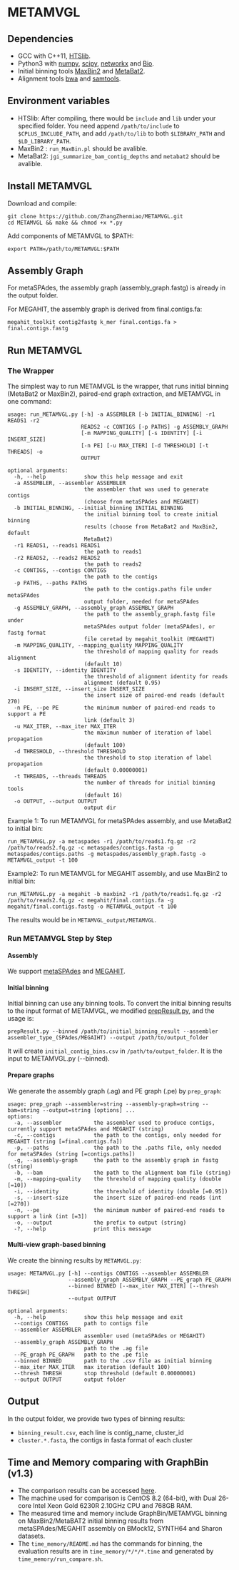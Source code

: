 # METAMVGL

## Dependencies
- GCC with C++11, [HTSlib](https://github.com/samtools/htslib).
- Python3 with [numpy](https://numpy.org/install), [scipy](https://www.scipy.org/install.html), [networkx](http://networkx.github.io) and [Bio](https://biopython.org/wiki/Getting_Started).
- Initial binning tools [MaxBin2](https://sourceforge.net/projects/maxbin2) and [MetaBat2](https://bitbucket.org/berkeleylab/metabat/src/master).
- Alignment tools [bwa](https://github.com/lh3/bwa) and [samtools](http://www.htslib.org).

## Environment variables
- HTSlib: After compiling, there would be ```include``` and ```lib``` under your specified folder. You need append ```/path/to/include``` to ```$CPLUS_INCLUDE_PATH```, and add ```/path/to/lib``` to both ```$LIBRARY_PATH``` and ```$LD_LIBRARY_PATH```.
- MaxBin2 : ```run_MaxBin.pl``` should be avalible.
- MetaBat2: ```jgi_summarize_bam_contig_depths``` and ```metabat2``` should be avalible.

## Install METAMVGL
Download and compile:
```
git clone https://github.com/ZhangZhenmiao/METAMVGL.git
cd METAMVGL && make && chmod +x *.py
```
Add components of METAMVGL to $PATH:
```
export PATH=/path/to/METAMVGL:$PATH
```

## Assembly Graph
For metaSPAdes, the assembly graph (assembly_graph.fastg) is already in the output folder.

For MEGAHIT, the assembly graph is derived from final.contigs.fa:
```
megahit_toolkit contig2fastg k_mer final.contigs.fa > final.contigs.fastg
```

## Run METAMVGL

### The Wrapper

The simplest way to run METAMVGL is the wrapper, that runs initial binning (MetaBat2 or MaxBin2), paired-end graph extraction, and METAMVGL in one command:
```
usage: run_METAMVGL.py [-h] -a ASSEMBLER [-b INITIAL_BINNING] -r1 READS1 -r2
                       READS2 -c CONTIGS [-p PATHS] -g ASSEMBLY_GRAPH
                       [-m MAPPING_QUALITY] [-s IDENTITY] [-i INSERT_SIZE]
                       [-n PE] [-u MAX_ITER] [-d THRESHOLD] [-t THREADS] -o
                       OUTPUT

optional arguments:
  -h, --help            show this help message and exit
  -a ASSEMBLER, --assembler ASSEMBLER
                        the assembler that was used to generate contigs
                        (choose from metaSPAdes and MEGAHIT)
  -b INITIAL_BINNING, --initial_binning INITIAL_BINNING
                        the initial binning tool to create initial binning
                        results (choose from MetaBat2 and MaxBin2, default
                        MetaBat2)
  -r1 READS1, --reads1 READS1
                        the path to reads1
  -r2 READS2, --reads2 READS2
                        the path to reads2
  -c CONTIGS, --contigs CONTIGS
                        the path to the contigs
  -p PATHS, --paths PATHS
                        the path to the contigs.paths file under metaSPAdes
                        output folder, needed for metaSPAdes
  -g ASSEMBLY_GRAPH, --assembly_graph ASSEMBLY_GRAPH
                        the path to the assembly_graph.fastg file under
                        metaSPAdes output folder (metaSPAdes), or fastg format
                        file ceretad by megahit_toolkit (MEGAHIT)
  -m MAPPING_QUALITY, --mapping_quality MAPPING_QUALITY
                        the threshold of mapping quality for reads alignment
                        (default 10)
  -s IDENTITY, --identity IDENTITY
                        the threshold of alignment identity for reads
                        alignment (default 0.95)
  -i INSERT_SIZE, --insert_size INSERT_SIZE
                        the insert size of paired-end reads (default 270)
  -n PE, --pe PE        the minimum number of paired-end reads to support a PE
                        link (default 3)
  -u MAX_ITER, --max_iter MAX_ITER
                        the maximun number of iteration of label propagation
                        (default 100)
  -d THRESHOLD, --threshold THRESHOLD
                        the threshold to stop iteration of label propagation
                        (default 0.00000001)
  -t THREADS, --threads THREADS
                        the number of threads for initial binning tools
                        (default 16)
  -o OUTPUT, --output OUTPUT
                        output dir
```
Example 1:
To run METAMVGL for metaSPAdes assembly, and use MetaBat2 to initial bin:
```
run_METAMVGL.py -a metaspades -r1 /path/to/reads1.fq.gz -r2 /path/to/reads2.fq.gz -c metaspades/contigs.fasta -p metaspades/contigs.paths -g metaspades/assembly_graph.fastg -o METAMVGL_output -t 100
```
Example2:
To run METAMVGL for MEGAHIT assembly, and use MaxBin2 to initial bin:
```
run_METAMVGL.py -a megahit -b maxbin2 -r1 /path/to/reads1.fq.gz -r2 /path/to/reads2.fq.gz -c megahit/final.contigs.fa -g megahit/final.contigs.fastg -o METAMVGL_output -t 100
```
The results would be in ```METAMVGL_output/METAMVGL```.

### Run METAMVGL Step by Step

#### Assembly

We support [metaSPAdes](https://github.com/ablab/spades) and [MEGAHIT](https://github.com/voutcn/megahit).

#### Initial binning

Initial binning can use any binning tools. To convert the initial binning results to the input format of METAMVGL, we modified [prepResult.py](https://github.com/Vini2/GraphBin/tree/master/support), and the usage is:
```
prepResult.py --binned /path/to/initial_binning_result --assembler assembler_type_(SPAdes/MEGAIHT) --output /path/to/output_folder
```
It will create ```initial_contig_bins.csv``` in ```/path/to/output_folder```. It is the input to METAMVGL.py (--binned).

#### Prepare graphs

We generate the assembly graph (.ag) and PE graph (.pe) by ```prep_graph```:
```
usage: prep_graph --assembler=string --assembly-graph=string --bam=string --output=string [options] ...
options:
  -a, --assembler          the assembler used to produce contigs, currently support metaSPAdes and MEGAHIT (string)
  -c, --contigs            the path to the contigs, only needed for MEGAHIT (string [=final.contigs.fa])
  -p, --paths              the path to the .paths file, only needed for metaSPAdes (string [=contigs.paths])
  -g, --assembly-graph     the path to the assembly graph in fastg (string)
  -b, --bam                the path to the alignment bam file (string)
  -m, --mapping-quality    the threshold of mapping quality (double [=10])
  -i, --identity           the threshold of identity (double [=0.95])
  -s, --insert-size        the insert size of paired-end reads (int [=270])
  -n, --pe                 the minimum number of paired-end reads to support a link (int [=3])
  -o, --output             the prefix to output (string)
  -?, --help               print this message
```

#### Multi-view graph-based binning
We create the binning results by ```METAMVGL.py```:
```
usage: METAMVGL.py [-h] --contigs CONTIGS --assembler ASSEMBLER
                   --assembly_graph ASSEMBLY_GRAPH --PE_graph PE_GRAPH
                   --binned BINNED [--max_iter MAX_ITER] [--thresh THRESH]
                   --output OUTPUT

optional arguments:
  -h, --help            show this help message and exit
  --contigs CONTIGS     path to contigs file
  --assembler ASSEMBLER
                        assembler used (metaSPAdes or MEGAHIT)
  --assembly_graph ASSEMBLY_GRAPH
                        path to the .ag file
  --PE_graph PE_GRAPH   path to the .pe file
  --binned BINNED       path to the .csv file as initial binning
  --max_iter MAX_ITER   max iteration (default 100)
  --thresh THRESH       stop threshold (default 0.00000001)
  --output OUTPUT       output folder
```

## Output
In the output folder, we provide two types of binning results:
- ```binning_result.csv```, each line is contig_name, cluster_id
- ```cluster.*.fasta```, the contigs in fasta format of each cluster

## Time and Memory comparing with GraphBin (v1.3)
- The comparison results can be accessed [here](https://drive.google.com/drive/folders/11U4YwiLLrcTCwpWy7Vax9n5Pk99E_8WL?usp=sharing).
- The machine used for comparison is CentOS 8.2 (64-bit), with Dual 26-core Intel Xeon Gold 6230R 2.10GHz CPU and 768GB RAM.
- The measured time and memory include GraphBin/METAMVGL binning on MaxBin2/MetaBAT2 initial binning results from metaSPAdes/MEGAHIT assembly on BMock12, SYNTH64 and Sharon datasets.
- The `time_memory/README.md` has the commands for binning, the evaluation results are in `time_memory/*/*/*.time` and generated by `time_memory/run_compare.sh`.
